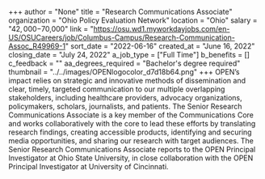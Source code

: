 +++
author = "None"
title = "Research Communications Associate"
organization = "Ohio Policy Evaluation Network"
location = "Ohio"
salary = "$42,000-$70,000"
link = "https://osu.wd1.myworkdayjobs.com/en-US/OSUCareers/job/Columbus-Campus/Research-Communication-Assoc_R49969-1"
sort_date = "2022-06-16"
created_at = "June 16, 2022"
closing_date = "July 24, 2022"
a_job_type = ["Full Time"]
b_benefits = []
c_feedback = ""
aa_degrees_required = "Bachelor's degree required"
thumbnail = "../../images/OPENlogocolor_d7d18b64.png"
+++
OPEN’s impact relies on strategic and innovative methods of dissemination and clear, timely, targeted communication to our multiple overlapping stakeholders, including healthcare providers, advocacy organizations, policymakers, scholars, journalists, and patients. The Senior Research Communications Associate is a key member of the Communications Core and works collaboratively with the core to lead these efforts by translating research findings, creating accessible products, identifying and securing media opportunities, and sharing our research with target audiences. The Senior Research Communications Associate reports to the OPEN Principal Investigator at Ohio State University, in close collaboration with the OPEN Principal Investigator at University of Cincinnati.